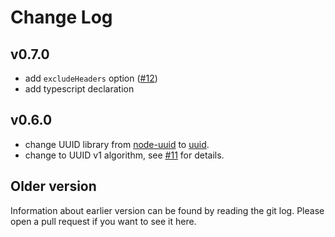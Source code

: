 # Change Log

## v0.7.0

- add `excludeHeaders` option
  ([#12](https://github.com/tellnes/bunyan-middleware/issues/12))
- add typescript declaration

## v0.6.0

- change UUID library from [node-uuid](http://npmjs.com/node-uuid)
  to [uuid](https://www.npmjs.com/package/uuid).
- change to UUID v1 algorithm, see
  [#11](https://github.com/tellnes/bunyan-middleware/issues/11) for details.

## Older version

Information about earlier version can be found by reading the git log.
Please open a pull request if you want to see it here.
